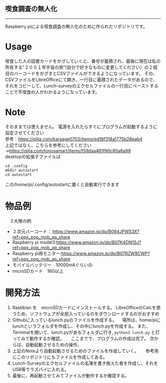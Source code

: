 ## 喫食調査の無人化
---------------------------------------------------------------
Raspberry piによる喫食調査の無人化のために作られたリポジトリです。

# Usage
 
 喫食した人の図書カードをかざしていくと、番号が蓄積され、最後に現在は私の所有する”２００１年宇宙の旅”(自分で好きなものに変更してください）の２個目のバーコードをかざすとCSVファイルができるようになっています。
 その、CSVファイルをLibreOfficeにて開き、一行目に蓄積されたデータがあるので、それをコピーして、Lunch-surveyのエクセルファイルの一行目にペーストすることで不喫食の人がわかるようになっています。
 
# Note
 
 そのままでは使えません。
 電源を入れたらすぐにプログラムが起動するように設定させてください
 <br>参考：https://qiita.com/karaage0703/items/ed18f318a1775b28eab4
 <br>上記ではなく、こちらを参考にしてください→https://qiita.com/tonosamart/items/f59daa481f90c85a8a99
 <br>desktopの拡張子ファイルは
  ```
  cd .config
  mkdir autostart
  cd autostart
  ```
  この/home/pi/.config/autostartに置くと自動実行できます
  
# 物品例
　３大隊の例
  - ２次元バーコード： https://www.amazon.jp/dp/B084JPWS3X?ref=ppx_pop_mob_ap_share
  - Raspberry pi model3:https://www.amazon.jp/dp/B07K4DN1SJ?ref=ppx_pop_mob_ap_share
  - Raspberry pi用モニター:https://www.amazon.jp/dp/B07RZW9CWP?ref=ppx_pop_mob_ap_share
  - モバイルバッテリー　10000mAぐらいの
  - microSDカード　16G以上
  
# 開発方法　
  1. Rasbbian を　microSDカードにインストールする。
    LibreOfficeのCalcを使うため、ソフトウェアが全部入っているのをダウンロードするのがおすすめ
  2. Githubに入っているlunch.pyのファイルを作成する。
  　場所は、home/piにlunchというフォルダを作成し、その中にlunch.pyを作成する。
   また、Terminalを開いて、lunch.pyがあるフォルダに行き,
    ```
    python3 lunch.py
    ```
    と打ってみて動作するか確認。
 　 ここまでで、プログラムの作成は完了。
    次からは、自動起動させるための操作。
  3. 上記のNoteより自動起動させるためのファイルを作成していく。
  　 参考用にこのリポジトリにもファイルを作成してある。
  4. Lunch-Surveyのエクセルファイルの名簿を書き換えた者を作成し、それをUSB等でラズパイに入れる。
  5. 最後に、再起動させてみてファイルが動作するか確認する。
 
  　
  

 
